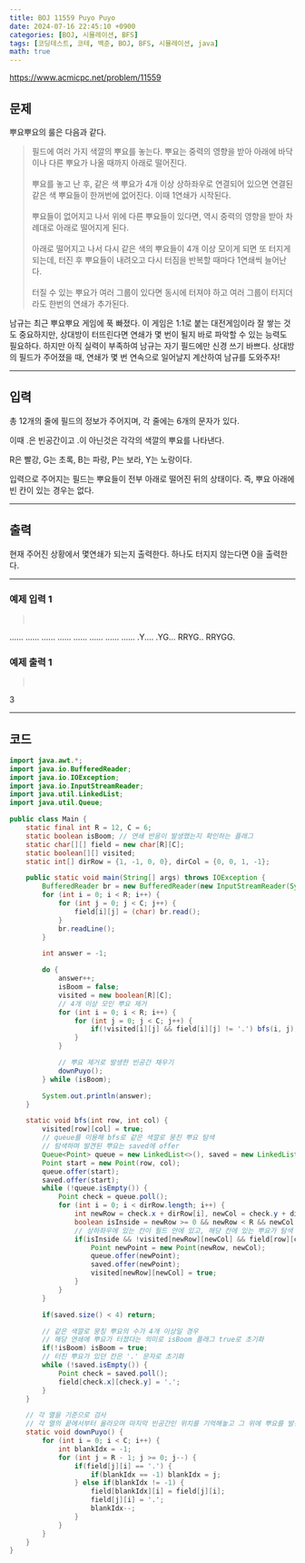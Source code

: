```yaml
---
title: BOJ 11559 Puyo Puyo
date: 2024-07-16 22:45:10 +0900
categories: [BOJ, 시뮬레이션, BFS]
tags: [코딩테스트, 코테, 백준, BOJ, BFS, 시뮬레이션, java]
math: true
---
```


<https://www.acmicpc.net/problem/11559>

## 문제
뿌요뿌요의 룰은 다음과 같다.

> 필드에 여러 가지 색깔의 뿌요를 놓는다. 뿌요는 중력의 영향을 받아 아래에 바닥이나 다른 뿌요가 나올 때까지 아래로 떨어진다.<br><br>
뿌요를 놓고 난 후, 같은 색 뿌요가 4개 이상 상하좌우로 연결되어 있으면 연결된 같은 색 뿌요들이 한꺼번에 없어진다. 이때 1연쇄가 시작된다.<br><br>
뿌요들이 없어지고 나서 위에 다른 뿌요들이 있다면, 역시 중력의 영향을 받아 차례대로 아래로 떨어지게 된다.<br><br>
아래로 떨어지고 나서 다시 같은 색의 뿌요들이 4개 이상 모이게 되면 또 터지게 되는데, 터진 후 뿌요들이 내려오고 다시 터짐을 반복할 때마다 1연쇄씩 늘어난다.<br><br>
터질 수 있는 뿌요가 여러 그룹이 있다면 동시에 터져야 하고 여러 그룹이 터지더라도 한번의 연쇄가 추가된다.

남규는 최근 뿌요뿌요 게임에 푹 빠졌다. 이 게임은 1:1로 붙는 대전게임이라 잘 쌓는 것도 중요하지만, 상대방이 터뜨린다면 연쇄가 몇 번이 될지 바로 파악할 수 있는 능력도 필요하다. 하지만 아직 실력이 부족하여 남규는 자기 필드에만 신경 쓰기 바쁘다. 상대방의 필드가 주어졌을 때, 연쇄가 몇 번 연속으로 일어날지 계산하여 남규를 도와주자!

---
## 입력
총 12개의 줄에 필드의 정보가 주어지며, 각 줄에는 6개의 문자가 있다.

이때 .은 빈공간이고 .이 아닌것은 각각의 색깔의 뿌요를 나타낸다.

R은 빨강, G는 초록, B는 파랑, P는 보라, Y는 노랑이다.

입력으로 주어지는 필드는 뿌요들이 전부 아래로 떨어진 뒤의 상태이다. 즉, 뿌요 아래에 빈 칸이 있는 경우는 없다.

---
## 출력
현재 주어진 상황에서 몇연쇄가 되는지 출력한다. 하나도 터지지 않는다면 0을 출력한다.

---
### 예제 입력 1
> <pre>
......
......
......
......
......
......
......
......
.Y....
.YG...
RRYG..
RRYGG.
> </pre>

### 예제 출력 1
> <pre>
3
> </pre>

---
## 코드

```java
import java.awt.*;
import java.io.BufferedReader;
import java.io.IOException;
import java.io.InputStreamReader;
import java.util.LinkedList;
import java.util.Queue;

public class Main {
    static final int R = 12, C = 6;
    static boolean isBoom; // 연쇄 반응이 발생했는지 확인하는 플래그
    static char[][] field = new char[R][C];
    static boolean[][] visited;
    static int[] dirRow = {1, -1, 0, 0}, dirCol = {0, 0, 1, -1};

    public static void main(String[] args) throws IOException {
        BufferedReader br = new BufferedReader(new InputStreamReader(System.in));
        for (int i = 0; i < R; i++) {
            for (int j = 0; j < C; j++) {
                field[i][j] = (char) br.read();
            }
            br.readLine();
        }

        int answer = -1;

        do {
            answer++;
            isBoom = false;
            visited = new boolean[R][C];
            // 4개 이상 모인 뿌요 제거
            for (int i = 0; i < R; i++) {
                for (int j = 0; j < C; j++) {
                    if(!visited[i][j] && field[i][j] != '.') bfs(i, j);
                }
            }

            // 뿌요 제거로 발생한 빈공간 채우기
            downPuyo();
        } while (isBoom);

        System.out.println(answer);
    }

    static void bfs(int row, int col) {
        visited[row][col] = true;
        // queue를 이용해 bfs로 같은 색깔로 뭉친 뿌요 탐색
        // 탐색하며 발견된 뿌요는 saved에 offer
        Queue<Point> queue = new LinkedList<>(), saved = new LinkedList<>();
        Point start = new Point(row, col);
        queue.offer(start);
        saved.offer(start);
        while (!queue.isEmpty()) {
            Point check = queue.poll();
            for (int i = 0; i < dirRow.length; i++) {
                int newRow = check.x + dirRow[i], newCol = check.y + dirCol[i];
                boolean isInside = newRow >= 0 && newRow < R && newCol >= 0 && newCol < C;
                // 상하좌우에 있는 칸이 필드 안에 있고, 해당 칸에 있는 뿌요가 탐색 중인 색깔일 때
                if(isInside && !visited[newRow][newCol] && field[row][col] == field[newRow][newCol]) {
                    Point newPoint = new Point(newRow, newCol);
                    queue.offer(newPoint);
                    saved.offer(newPoint);
                    visited[newRow][newCol] = true;
                }
            }
        }

        if(saved.size() < 4) return;

        // 같은 색깔로 뭉칭 뿌요의 수가 4개 이상일 경우
        // 해당 연쇄에 뿌요가 터졌다는 의미로 isBoom 플래그 true로 초기화
        if(!isBoom) isBoom = true;
        // 터진 뿌요가 있던 칸은 '.' 문자로 초기화
        while (!saved.isEmpty()) {
            Point check = saved.poll();
            field[check.x][check.y] = '.';
        }
    }

    // 각 열을 기준으로 검사
    // 각 열의 끝에서부터 올라오며 마지막 빈공간인 위치를 기억해놓고 그 위에 뿌요를 발견했을 경우, 마지막 빈공간인 위치로 뿌요를 옮겨줌
    static void downPuyo() {
        for (int i = 0; i < C; i++) {
            int blankIdx = -1;
            for (int j = R - 1; j >= 0; j--) {
                if(field[j][i] == '.') {
                    if(blankIdx == -1) blankIdx = j;
                } else if(blankIdx != -1) {
                    field[blankIdx][i] = field[j][i];
                    field[j][i] = '.';
                    blankIdx--;
                }
            }
        }
    }
}
```
